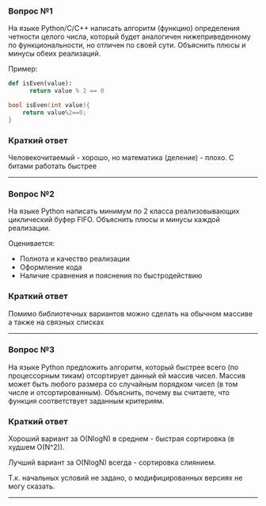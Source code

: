 ### Вопрос №1

На языке Python/C/C++ написать алгоритм (функцию) определения четности целого числа, который будет аналогичен нижеприведенному по функциональности, но отличен по своей сути. Объяснить плюсы и минусы обеих реализаций. 

Пример: 

```python
def isEven(value):
      return value % 2 == 0
```

```C++
bool isEven(int value){
    return value%2==0;
}
```
### Краткий ответ

Человекочитаемый - хорошо, но математика (деление) - плохо. С битами работать быстрее

---
### Вопрос №2

На языке Python написать минимум по 2 класса реализовывающих циклический буфер FIFO. Объяснить плюсы и минусы каждой реализации.

Оценивается:

- Полнота и качество реализации
- Оформление кода
- Наличие сравнения и пояснения по быстродействию

### Краткий ответ

Помимо библиотечных вариантов можно сделать на обычном массиве а также на связных списках

---

### Вопрос №3

На языке Python предложить алгоритм, который быстрее всего (по процессорным тикам) отсортирует данный ей массив чисел. Массив может быть любого размера со случайным порядком чисел (в том числе и отсортированным). Объяснить, почему вы считаете, что функция соответствует заданным критериям.

### Краткий ответ

Хороший вариант за O(NlogN) в среднем - быстрая сортировка (в худшем O(N^2)).

Лучший вариант за O(NlogN) всегда - сортировка слиянием.

Т.к. начальных условий не задано, о модифицированных версиях не могу сказать.

---

